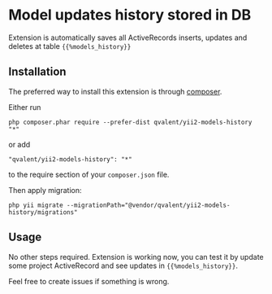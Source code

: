 Model updates history stored in DB
==================================
Extension is automatically saves all ActiveRecords inserts, updates and deletes at table `{{%models_history}}`

Installation
------------

The preferred way to install this extension is through [composer](http://getcomposer.org/download/).

Either run

```
php composer.phar require --prefer-dist qvalent/yii2-models-history "*"
```

or add

```
"qvalent/yii2-models-history": "*"
```

to the require section of your `composer.json` file.

Then apply migration:

```
php yii migrate --migrationPath="@vendor/qvalent/yii2-models-history/migrations"
```

Usage
-----

No other steps required. Extension is working now, you can test it by update some project ActiveRecord and see updates in `{{%models_history}}`.

Feel free to create issues if something is wrong.
